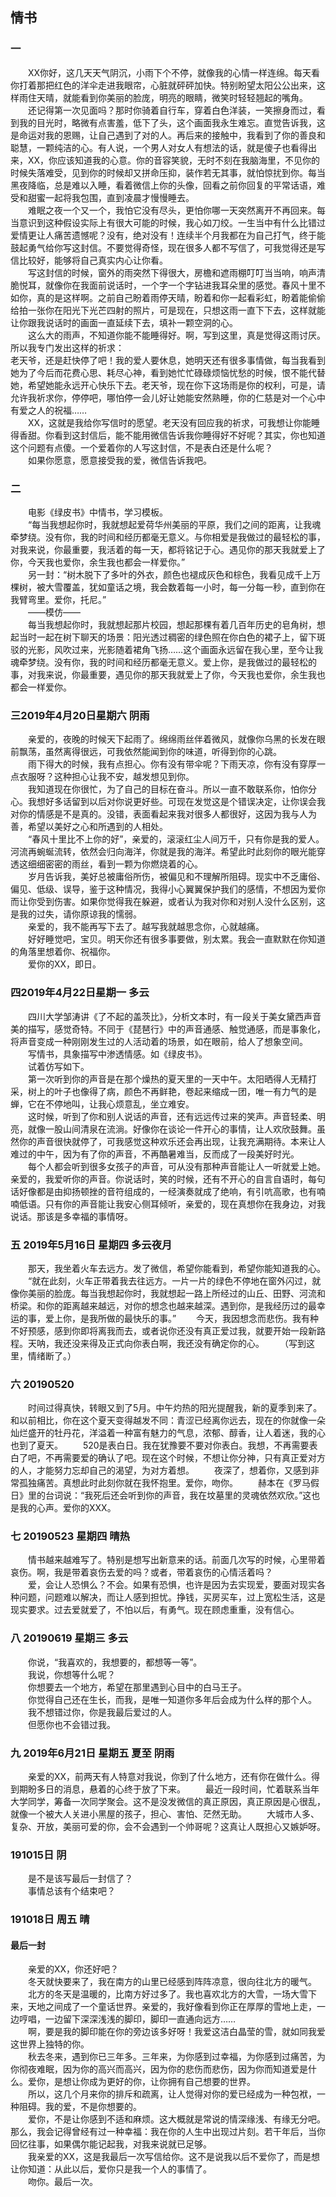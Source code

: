## 情书

### 一

　　XX你好，这几天天气阴沉，小雨下个不停，就像我的心情一样连绵。每天看你打着那把红色的洋伞走进我眼帘，心脏就砰砰加快。特别盼望太阳公公出来，这样雨住天晴，就能看到你美丽的脸庞，明亮的眼睛，微笑时轻轻翘起的嘴角。<br>
　　还记得第一次见面吗？那时你骑着自行车，穿着白色洋装，一笑擦身而过，看到我的目光时，略微有点害羞，低下了头，这个画面我永生难忘。直觉告诉我，这是命运对我的恩赐，让自己遇到了对的人。再后来的接触中，我看到了你的善良和聪慧，一颗纯洁的心。有人说，一个男人对女人有想法的话，就是傻子也看得出来，XX，你应该知道我的心意。你的音容笑貌，无时不刻在我脑海里，不见你的时候失落难受，见到你的时候却又拼命压抑，装作若无其事，就怕惊扰到你。每当黑夜降临，总是难以入睡，看着微信上你的头像，回看之前你回复的平常话语，难受和甜蜜一起将我包围，直到凌晨才慢慢睡去。<br>
　　难眠之夜一个又一个，我怕它没有尽头，更怕你哪一天突然离开不再回来。每当意识到这种假设实际上有很大可能的时候，我心如刀绞。一生当中有什么比错过爱情更让人痛苦遗憾呢？没有，绝对没有！连续半个月我都在为自己打气，终于能鼓起勇气给你写这封信。不要觉得奇怪，现在很多人都不写信了，可我觉得还是写信比较好，能够将自己真实内心让你看。<br>
　　写这封信的时候，窗外的雨突然下得很大，房檐和遮雨棚叮叮当当响，响声清脆悦耳，就像你在我面前说话时，一个字一个字钻进我耳朵里的感觉。春风十里不如你，真的是这样啊。之前自己盼着雨停天晴，盼着和你一起看彩虹，盼着能偷偷给拍一张你在阳光下光芒四射的照片，可是现在，只想这雨一直下下去，这样就能让你跟我说话时的画面一直延续下去，填补一颗空洞的心。<br>
　　这么大的雨声，不知道你能不能睡得好。啊，写到这里，真是觉得这雨讨厌。所以我专门发出这样的祈求：<br>
老天爷，还是赶快停了吧！我的爱人要休息，她明天还有很多事情做，每当我看到她为了今后而花费心思、耗尽心神，看到她忙忙碌碌烦恼忧愁的时候，恨不能代替她，希望她能永远开心快乐下去。老天爷，现在你下这场雨是你的权利，可是，请允许我祈求你，停停吧，哪怕停一会儿好让她能安然熟睡，你的仁慈是对一个心中有爱之人的祝福……<br>
　　XX，这就是我给你写信时的愿望。老天没有回应我的祈求，可我想让你能睡得香甜。你看到这封信后，能不能用微信告诉我你睡得好不好呢？其实，你也知道这个问题有点傻。一个爱着你的人写这封信，不是表白还是什么呢？<br>
　　如果你愿意，愿意接受我的爱，微信告诉我吧。

### 二 
　　电影《绿皮书》中情书，学习模板。  
　　“每当我想起你时，我就想起爱荷华州美丽的平原，我们之间的距离，让我魂牵梦绕。没有你，我的时间和经历都毫无意义。与你相爱是我做过的最轻松的事，对我来说，你最重要，我活着的每一天，都将铭记于心。遇见你的那天我就爱上了你，今天我也爱你，余生我也都会一样爱你。”  
　　另一封：“树木脱下了多叶的外衣，颜色也褪成灰色和棕色，我看见成千上万棵树，被大雪覆盖，犹如童话之境，我会数着每一小时，每一分每一秒，直到你在我臂弯里。爱你，托尼。”  
　　——模仿——  
　　每当我想起你时，我就想起那片校园，想起那棵有着几百年历史的皂角树，想起当时一起在树下聊天的场景：阳光透过稠密的绿色照在你白色的裙子上，留下斑驳的光影，风吹过来，光影随着裙角飞扬……这个画面永远留在我心里，至今让我魂牵梦绕。没有你，我的时间和经历都毫无意义。爱上你，是我做过的最轻松的事，对我来说，你最重要，遇见你的那天我就爱上了你，今天我也爱你，余生我也都会一样爱你。

### 三2019年4月20日星期六 阴雨　　
　　亲爱的，夜晚的时候天下起雨了。绵绵雨丝伴着微风，就像你乌黑的长发在眼前飘荡，虽然离得很远，可我依然能闻到你的味道，听得到你的心跳。  
　　雨下得大的时候，我有点担心。你有没有带伞呢？下雨天凉，你有没有穿厚一点衣服呀？这种担心让我不安，越发想见到你。  
　　我知道现在你很忙，为了自己的目标在奋斗。所以一直不敢联系你，怕你分心。我想好多话留到以后对你说更好些。可现在发觉这是个错误决定，让你误会我对你的情感是不是真的。没错，表面看起来我对很多人都很好，这因为我与人为善，希望以美好之心和所遇到的人相处。  
　　“春风十里比不上你的好”，亲爱的，滚滚红尘人间万千，只有你是我的爱人。河流再蜿蜒流转，依然会归向海洋，你就是我的海洋。希望此时此刻你的眼光能穿透这细细密密的雨丝，看到一颗为你燃烧着的心。  
　　岁月告诉我，美好总被庸俗所伤，被偏见和不理解所阻碍。现实中不乏庸俗、偏见、低级、误导，鉴于这种情况，我得小心翼翼保护我们的感情，不想因为爱你而让你受到伤害。如果你觉得我在躲避，或者认为我对你和对别人没什么区别，这是我的过失，请你原谅我的懦弱。  
　　亲爱的，我不能再写下去了。越写我就越思念你，心就越痛。  
　　好好睡觉吧，宝贝。明天你还有很多事要做，别太累。我会一直默默在你知道的角落里想着你、祝福你。  
　　爱你的XX，即日。  

### 四2019年4月22日星期一 多云

　　四川大学邹涛讲《了不起的盖茨比》，分析文本时，有一段关于美女黛西声音美的描写，感觉奇特。不同于《琵琶行》中的声音通感、触觉通感，而是事象化，将声音变成一种刚刚发生过的人活动着的场景，如在眼前，给人了想象空间。  
　　写情书，具象描写中渗透情感。如《绿皮书》。  
　　试着仿写如下。  
　　第一次听到你的声音是在那个燥热的夏天里的一天中午。太阳晒得人无精打采，树上的叶子也像得了病，颜色不再鲜艳，卷起来缩成一团，唯一有力气的是蝉，它在不停地叫，让我心烦意乱，坐立难安。  
　　这时候，听到了你和别人说话的声音，还有远远传过来的笑声。声音轻柔、明亮，就像一股山间清泉在流淌。好像你在谈论一件开心的事情，让人欢欣鼓舞。虽然你的声音很快就停了，可我感觉这种欢乐还会再出现，让我充满期待。本来让人难过的中午，因为有了你的声音，不再酷暑难当，反而成了一段美好时光。  
　　每个人都会听到很多女孩子的声音，可从没有那种声音能让人一听就爱上她。亲爱的，我爱听你的声音。你说话时，笑的时候，还有不开心的自言自语时，每句话好像都是由抑扬顿挫的音符组成的，一经演奏就成了绝响，有引吭高歌，也有喃喃低语。只有你的声音能让我安心侧耳倾听，亲爱的，现在真想你在我身边，对我说话。那该是多幸福的事情呀。

### 五 2019年5月16日 星期四 多云夜月

　　那天，我坐着火车去远方。发了微信，希望你能看到，希望你能知道我的心。
　　“就在此刻，火车正带着我去往远方。一片一片的绿色不停地在窗外闪过，就像你美丽的脸庞。每当我想起你时，我就想起一路上所经过的山丘、田野、河流和桥梁。和你的距离越来越远，对你的想念也越来越深。遇到你，是我经历过的最幸运的事，爱上你，是我所做的最快乐的事。”
　　今天，我因想念而悲伤。我有种不好预感，感到你即将离我而去，或者说你还没有真正爱过我，就要开始一段新路程。天呐，我还没来得及正式向你表白啊，我还没有确定你的心。
　　（写到这里，情绪断了。）

### 六 20190520 
　　时间过得真快，转眼又到了5月。中午灼热的阳光提醒我，新的夏季到来了。和以前相比，你在这个夏天变得越发不同：青涩已经离你远去，现在的你就像一朵灿烂盛开的牡丹花，洋溢着一种富有魅力的气息，浓郁、醇香，让人着迷，我的心也到了夏天。
　　520是表白日。我在犹豫要不要对你表白。我想，不再需要表白了吧，不再需要爱的确认了吧。现在这个时候，不想让你分神，只有真正爱对方的人，才能努力忘却自己的渴望，为对方着想。
　　夜深了，想着你，又感到非常孤独痛苦。真想此时此刻你就在我怀抱里。爱你，吻你。
　　赫本在《罗马假日》里的台词说：“我死后还会听到你的声音，我在坟墓里的灵魂依然欢欣。”这也是我的心声。爱你的XXX。

### 七 20190523 星期四 晴热

　　情书越来越难写了。特别是想写出新意来的话。前面几次写的时候，心里带着哀伤。啊，我是带着哀伤去爱的吗？或者，带着哀伤的心情活着吗？  
　　爱，会让人恐惧么？不会。如果有恐惧，也许是因为去实现爱，要面对现实各种问题，问题难以解决，而让人感到担忧。挣钱，买房买车，过上宽松生活，这是现实要求。过去爱就爱了，不怕以后，有勇气。现在顾虑重重，没有信心。

### 八 20190619 星期三 多云  
　　你说，“我喜欢的，我想要的，都想等一等”。  
　　我说，你想等什么呢？  
　　你想要去一个地方，希望在那里遇到心目中的白马王子。  
　　你觉得自己还在生长，而我，是唯一知道你多年后会成为什么样的那个人。  
　　我不想错过你，你是我最后爱过的人。  
　　但愿你也不会错过我。  

### 九  2019年6月21日 星期五 夏至 阴雨  
　　亲爱的XX，前两天有人特意对我说，你到了什么地方，还有你在做什么。得到期盼多日的消息，悬着的心终于放了下来。
　　最近一段时间，忙着联系当年大学同学，筹备一次同学聚会。这不是没发微信的真正原因，真正原因是心很乱，就像一个被大人关进小黑屋的孩子，担心、害怕、茫然无助。
　　大城市人多、复杂、开放，美丽可爱的你，会不会遇到一个帅哥呢？这真让人既担心又嫉妒呀。  
### 191015日 阴  
　　是不是该写最后一封信了？  
　　事情总该有个结束吧？  
### 191018日 周五 晴  
#### 最后一封  
　　亲爱的XX，你还好吧？  
　　冬天就快要来了，我在南方的山里已经感到阵阵凉意，很向往北方的暖气。  
　　北方的冬天是温暖的，比南方好过多了。我也喜欢北方的大雪，一场大雪下来，天地之间成了一个童话世界。亲爱的，我好像看到你正在厚厚的雪地上走，一边哼唱，一边留下深深浅浅的脚印，脚印一直通向远方……  
　　啊，要是我的脚印能在你的旁边该多好呀！我爱这洁白晶莹的雪，就如同我爱这世界上独特的你。  
　　秋去冬来，遇到你已三年多。三年来，为你感到过幸福，为你感到过痛苦，为你彻夜难眠，因为你的高兴而高兴，因为你的悲伤而悲伤，因为你而知道爱是什么。爱你，是想让你成为更好的你，让你拥有自己想要的世界。  
　　所以，这几个月来你的排斥和疏离，让人觉得对你的爱已经成为一种包袱，一种阻碍。我的爱，不是你想要的。  
　　爱你，不是让你感到不适和麻烦。这大概就是常说的情深缘浅、有缘无分吧。那么，我会记得曾经有过一种幸福：我在你的人生中出现过片刻。若干年后，当你回忆往事，如果偶尔能记起我，对我来说就已足够。  
　　我亲爱的XX，这是我最后一次写信给你。这不是说我以后不爱你了，而是想让你知道：从此以后，爱你只是我一个人的事情了。  
　　吻你。最后一次。
